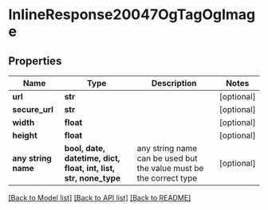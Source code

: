 # InlineResponse20047OgTagOgImage


## Properties
Name | Type | Description | Notes
------------ | ------------- | ------------- | -------------
**url** | **str** |  | [optional] 
**secure_url** | **str** |  | [optional] 
**width** | **float** |  | [optional] 
**height** | **float** |  | [optional] 
**any string name** | **bool, date, datetime, dict, float, int, list, str, none_type** | any string name can be used but the value must be the correct type | [optional]

[[Back to Model list]](../README.md#documentation-for-models) [[Back to API list]](../README.md#documentation-for-api-endpoints) [[Back to README]](../README.md)


